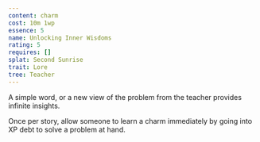```yaml
---
content: charm
cost: 10m 1wp
essence: 5
name: Unlocking Inner Wisdoms
rating: 5
requires: []
splat: Second Sunrise
trait: Lore
tree: Teacher
---
```


A simple word, or a new view of the problem from the teacher provides infinite insights.

Once per story, allow someone to learn a charm immediately by going into XP debt
to solve a problem at hand.
